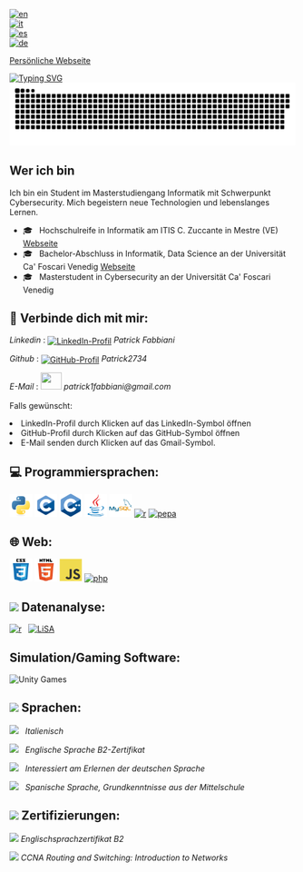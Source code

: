 [![en](https://img.shields.io/badge/lang-en-red.svg)](https://github.com/Patrick2734/Patrick2734/blob/main/README.md)   
[![it](https://img.shields.io/badge/lang-it-blue.svg)](https://github.com/Patrick2734/Patrick2734/blob/main/README.it.md)   
[![es](https://img.shields.io/badge/lang-es-yellow.svg)](https://github.com/Patrick2734/Patrick2734/blob/main/README.es.md)   
[![de](https://img.shields.io/badge/lang-de-green.svg)](https://github.com/Patrick2734/Patrick2734/blob/main/README.de.md) 

<a href="https://patrick2734.github.io/">Persönliche  Webseite</a>

<a href="https://git.io/typing-svg"><img  src="https://readme-typing-svg.demolab.com?font=Fira+Code&pause=1000&random=false&width=435&lines=Hallo%2C+ich+bin+Patrick" alt="Typing SVG" /></a>
<a href=#><img src="contributions.svg"></a>   

## Wer ich bin

Ich bin ein Student im Masterstudiengang Informatik mit Schwerpunkt Cybersecurity. Mich begeistern neue Technologien und lebenslanges Lernen.

<ul dir="auto">
  <li>🎓 &nbsp; Hochschulreife in Informatik am ITIS C. Zuccante in Mestre (VE) <a href="https://www.itiszuccante.edu.it/">Webseite</a></li> 
  <li>🎓 &nbsp; Bachelor-Abschluss in Informatik, Data Science an der Universität Ca' Foscari Venedig <a href="https://www.unive.it/">Webseite</a></li> 
  <li>🎓 &nbsp; Masterstudent in Cybersecurity an der Universität Ca' Foscari Venedig</li>
</ul>

## 💬 Verbinde dich mit mir:

<p align="left" dir="auto"><i> Linkedin </i>: 
<a href="https://www.linkedin.com/in/patrick-fabbiani-495615128/"  rel="nofollow"><img align="center" src="http://www.stefanoursi.com/wp-content/uploads/2021/04/linked-in-2668688_1280-1024x638.png" alt="LinkedIn-Profil" height="30" width="40" style="max-width: 100%;" /></a>
<i> Patrick Fabbiani </i>
</p>
<p><i> Github </i>: 
<a href="https://github.com/Patrick2734/"><img  align="center" src="https://raw.githubusercontent.com/simple-icons/simple-icons/f1f814e7e8dfedc8b2c0ca727f58a6d35d3a7a89/icons/github.svg"  alt="GitHub-Profil" height="30" width="40" style="max-width: 100%;"></a>
<i> Patrick2734 </i>
</p>
<p><i> E-Mail </i>:
<a href="https://mail.google.com/mail/?view=cm&fs=1&to=patrick1fabbiani@gmail.com"><img src="https://logowik.com/content/uploads/images/gmail-new-icon5198.jpg" height="30" width="37" style="max-width: 100%;"></a>
<i> patrick1fabbiani@gmail.com </i> </br></br>
Falls gewünscht:
  <li> LinkedIn-Profil durch Klicken auf das LinkedIn-Symbol öffnen </li>
  <li> GitHub-Profil durch Klicken auf das GitHub-Symbol öffnen </li>
  <li> E-Mail senden durch Klicken auf das Gmail-Symbol. </li>
</p>

## 💻 Programmiersprachen:   

<p align="left" dir="auto"> 
  <a href="https://www.python.org"  rel="nofollow"><img src="https://raw.githubusercontent.com/devicons/devicon/master/icons/python/python-original.svg"  alt="python" width="40" height="40" style="max-width: 100%;" title="Python"></a>
  <a href="https://www.w3schools.com/c/"  rel="nofollow"><img src="https://raw.githubusercontent.com/github/explore/f3e22f0dca2be955676bc70d6214b95b13354ee8/topics/c/c.png"  alt="c" width="40" height="40" style="max-width: 100%;" title="C"></a>
  <a href="https://www.w3schools.com/cpp/"  rel="nofollow"><img src="https://raw.githubusercontent.com/devicons/devicon/master/icons/cplusplus/cplusplus-original.svg"  alt="cplusplus" width="40" height="40" style="max-width: 100%;" title="C++"></a> 
  <a href="https://www.java.com"  rel="nofollow"><img src="https://raw.githubusercontent.com/devicons/devicon/master/icons/java/java-original.svg"  alt="java" width="40" height="40" style="max-width: 100%;" title="Java"></a> 
  <a href="https://www.mysql.com/"  rel="nofollow"><img src="https://raw.githubusercontent.com/devicons/devicon/master/icons/mysql/mysql-original-wordmark.svg"  alt="mysql" width="40" height="40" style="max-width: 100%;" title="MySQL"></a> 
  <a href="https://www.r-project.org/"  rel="nofollow"><img src="https://www.r-project.org/Rlogo.png"  alt="r" width="40" height="40" style="max-width: 100%;" title="R"></a> 
  <a href="https://www.dcs.ed.ac.uk/pepa/"  rel="nofollow"><img src="https://www.dcs.ed.ac.uk/pepa/images/PEPAluna.jpg"  alt="pepa" width="40" height="40" style="max-width: 100%;" title="Pepa"></a>
</p>

## 🌐 Web:

<p align="left" dir="auto"> 
  <a href="https://www.w3schools.com/css/"  rel="nofollow"><img src="https://raw.githubusercontent.com/devicons/devicon/master/icons/css3/css3-original-wordmark.svg"  alt="css3" width="40" height="40" style="max-width: 100%;" title="CSS"></a>
  <a href="https://www.w3.org/html/"  rel="nofollow"><img src="https://raw.githubusercontent.com/devicons/devicon/master/icons/html5/html5-original-wordmark.svg"  alt="html5" width="40" height="40" style="max-width: 100%;" title="HTML"></a> 
  <a href="https://developer.mozilla.org/en-US/docs/Web/JavaScript"  rel="nofollow"><img src="https://raw.githubusercontent.com/devicons/devicon/master/icons/javascript/javascript-original.svg"  alt="javascript" width="40" height="40" style="max-width: 100%;" title="JavaScript"></a>
  <a href="https://www.w3schools.com/php/"  rel="nofollow"><img src="https://www.php.net/images/logos/new-php-logo.svg"  alt="php" width="70" style="max-width: 100%;" title="PHP"></a>
</p>

## <img src="https://media.istockphoto.com/id/1249867007/vector/analytics-analysis-statistics-searching-gray-icon.jpg?s=612x612&w=0&k=20&c=Yt4RBnpog9OU1uPu9LVONX69bxsdS_HjeHNP6CnFRYs=" width="30"> Datenanalyse:

<p align="left" dir="auto"> 
  <a href="https://www.r-project.org/" rel="nofollow"><img src="https://www.r-project.org/Rlogo.png" alt="r" width="40" height="40" style="max-width: 100%;" title="R"></a> &nbsp
  <a href="https://github.com/lisa-analyzer" rel="nofollow"><img src="https://raw.githubusercontent.com/lisa-analyzer/lisa/master/logo.png" width="80" style="max-width: 100%;" title="LiSA"></a>
</p>

## Simulation/Gaming Software:   

<p align="left" dir="auto">
  <img src="https://static0.gamerantimages.com/wordpress/wp-content/uploads/2023/01/unity-logo.jpg"  alt="Unity Games" height="50" style="max-width: 100%;" title="Unity" />
</p>

## <img src="https://i.pinimg.com/564x/04/f7/41/04f7415d53e2cf9139edaf03d00a7596.jpg"  width="20"> Sprachen:

<p><img src="https://raw.githubusercontent.com/joielechong/iso-country-flags-svg-collection/9ebbd577b9a70fbfd9a1931be80c66e0d2f31a9d/svg/country-4x3/it.svg"  height="26" /><i> &nbsp Italienisch </i></p>
<p><img src="https://raw.githubusercontent.com/joielechong/iso-country-flags-svg-collection/9ebbd577b9a70fbfd9a1931be80c66e0d2f31a9d/svg/country-4x3/gb.svg"  height="26" /><i> &nbsp Englische Sprache B2-Zertifikat </i></p>
<p><img src="https://raw.githubusercontent.com/joielechong/iso-country-flags-svg-collection/9ebbd577b9a70fbfd9a1931be80c66e0d2f31a9d/svg/country-4x3/de.svg"  height="26" /><i> &nbsp Interessiert am Erlernen der deutschen Sprache </i></p>
<p><img src="https://raw.githubusercontent.com/joielechong/iso-country-flags-svg-collection/9ebbd577b9a70fbfd9a1931be80c66e0d2f31a9d/svg/country-4x3/es.svg"  height="26" /><i> &nbsp Spanische Sprache, Grundkenntnisse aus der Mittelschule </i></p>

## <img src="https://cdn-icons-png.flaticon.com/512/1547/1547295.png"  width="20"> Zertifizierungen:

<p><img src="https://www.unive.it/pag/fileadmin/user_upload/centri/CLA/img/OpenBadge_EnglishB2.png"  height="85" /><i> Englischsprachzertifikat B2 </i></p>
<p><img src="https://abchorizon.com/wp-content/uploads/2022/06/8-Benefits-of-CCNA-Certification-for-Aspiring-Network-Engineers.png"  height="55" /><i> CCNA Routing and Switching: Introduction to Networks </i></p>
